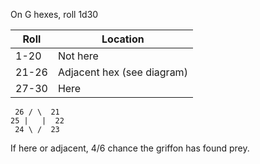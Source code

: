 On G hexes, roll 1d30

| **Roll** | **Location** |
| -------- | ------------ |
| 1-20     | Not here     |
| 21-26    | Adjacent hex (see diagram) |
| 27-30    | Here         |


```
 26 / \  21
25 |   |  22
 24 \ /  23
```
  
If here or adjacent, 4/6 chance the griffon has found prey.



